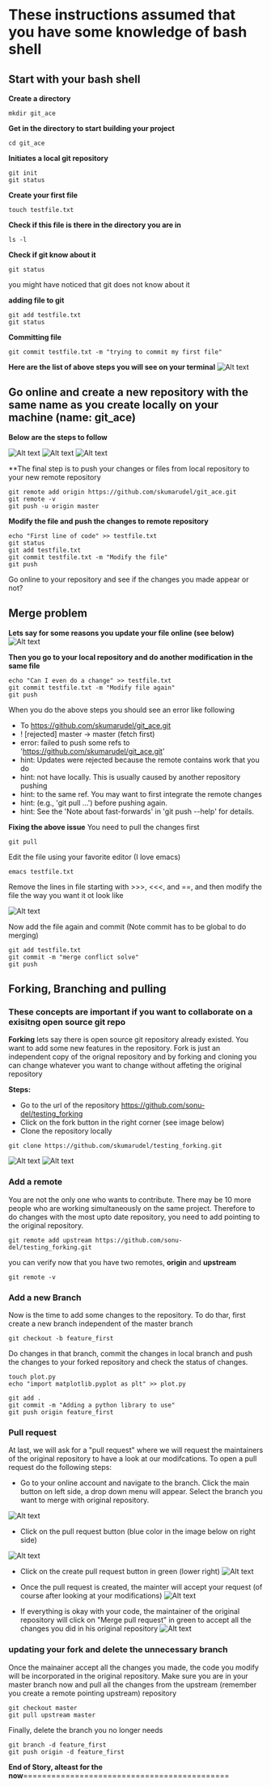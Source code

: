 # These instructions assumed that you have some knowledge of bash shell
## Start with your bash shell
**Create a directory**
```
mkdir git_ace
```
**Get in the directory to start building your project**

```
cd git_ace
```

**Initiates a local git repository**

```
git init
git status
```

**Create your first file**
```
touch testfile.txt
```
**Check if this file is there in the directory you are in**

```
ls -l
```
**Check if git know about it**

```
git status
```
you might have noticed that git does not know about it

**adding file to git**
```
git add testfile.txt
git status
```
**Committing file**
```
git commit testfile.txt -m "trying to commit my first file"
```
**Here are the list of above steps you will see on your terminal**
![Alt text](imgs1/local_git.png)

## Go online and create a new repository with the same name as you create locally on your machine (name: git_ace)
**Below are the steps to follow**

![Alt text](imgs1/new_repository.png)
![Alt text](imgs1/create_repository.png)
![Alt text](imgs1/setup_repository.png) 

**The final step is to push your changes or files from local repository to your new remote repository
```
git remote add origin https://github.com/skumarudel/git_ace.git
git remote -v
git push -u origin master
```
**Modify the file and push the changes to remote repository**

```
echo "First line of code" >> testfile.txt
git status
git add testfile.txt
git commit testfile.txt -m "Modify the file"
git push
```
Go online to your repository and see if the changes you made appear or not?

## Merge problem
**Lets say for some reasons you update your file online (see below)**
![Alt text](imgs1/modify_file_online.png)

**Then you go to your local repository and do another modification in the same file**
```
echo "Can I even do a change" >> testfile.txt 
git commit testfile.txt -m "Modify file again"
git push
```
When you do the above steps you should see an error like following
 * To https://github.com/skumarudel/git_ace.git
 * ! [rejected]        master -> master (fetch first)
 * error: failed to push some refs to 'https://github.com/skumarudel/git_ace.git'
 * hint: Updates were rejected because the remote contains work that you do
 * hint: not have locally. This is usually caused by another repository pushing
 * hint: to the same ref. You may want to first integrate the remote changes
 * hint: (e.g., 'git pull ...') before pushing again.
 * hint: See the 'Note about fast-forwards' in 'git push --help' for details. 

**Fixing the above issue**
You need to pull the changes first
```
git pull
```

Edit the file using your favorite editor (I love emacs)
```
emacs testfile.txt
```
Remove the lines in file starting with >>>, <<<, and ==, and then modify the file the way you want it ot look like

![Alt text](imgs1/emacs_modify.png) 

Now add the file again and commit (Note commit has to be global to do merging)
```
git add testfile.txt
git commit -m "merge conflict solve"
git push
```

## Forking, Branching and pulling
### These concepts are important if you want to collaborate on a exisitng open source git repo

**Forking**
lets say there is open source git repository already existed. You want to add some new features in the repository. Fork is just an independent copy of the orignal repository and by forking and cloning you can change whatever you want to change without affeting the original repository

**Steps:**

* Go to the url of the repository https://github.com/sonu-del/testing_forking
* Click on the fork button in the right corner (see image below)
* Clone the repository locally
```
git clone https://github.com/skumarudel/testing_forking.git
``` 
![Alt text](imgs1/forking.png) 
![Alt text](imgs1/cloning.png) 

### Add a remote
You are not the only one who wants to contribute. There may be 10 more people who are working simultaneously on the same project. Therefore to do changes with the most upto date repository, you need to add pointing to the original repository.

```
git remote add upstream https://github.com/sonu-del/testing_forking.git
```

you can verify now that you have two remotes, **origin** and **upstream**

```
git remote -v
``` 

### Add a new Branch
Now is the time to add some changes to the repository. To do thar, first create a new branch independent of the master branch

```
git checkout -b feature_first
```

Do changes in that branch, commit the changes in local branch and push the changes to your forked repository and check the status of changes.

```
touch plot.py
echo "import matplotlib.pyplot as plt" >> plot.py

git add .
git commit -m "Adding a python library to use"
git push origin feature_first
```

### Pull request
At last, we will ask for a "pull request" where we will request the maintainers of the original repository to have a look at our modifcations. To open a pull request do the following steps:
* Go to your online account and navigate to the branch. Click the main button on left side, a drop down menu will appear. Select the branch you want to merge with original repository.  

![Alt text](imgs1/gotobranch.png) 

* Click on the pull request button (blue color in the image below on right side)

![Alt text](imgs1/pullrequest.png) 

* Click on the create pull request button in green (lower right)
![Alt text](imgs1/createpullrequest.png) 


* Once the pull request is created, the mainter will accept your request (of course after looking at your modifications)
![Alt text](imgs1/pullrequest_maintainer.png) 

* If everything is okay with your code, the maintainer of the original repository will click on "Merge pull request" in green to accept all the changes you did in his original repository
![Alt text](imgs1/acceptrequest.png) 

### updating your fork and delete the unnecessary branch
Once the mainainer accept all the changes you made, the code you modify will be incorporated in the original repository. Make sure you are in your master branch now and pull all the changes from the upstream (remember you create a remote pointing upstream) repository

```
git checkout master
git pull upstream master
```
Finally, delete the branch you no longer needs

```
git branch -d feature_first
git push origin -d feature_first
```

**End of Story, alteast for the now**============================================